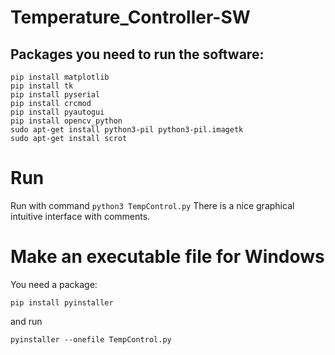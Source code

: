 # Temperature_Controller-SW

## Packages you need to run the software:
``` 
pip install matplotlib
pip install tk
pip install pyserial
pip install crcmod
pip install pyautogui
pip install opencv_python
sudo apt-get install python3-pil python3-pil.imagetk
sudo apt-get install scrot
``` 
# Run 
Run with command ``` python3 TempControl.py ``` 
There is a nice graphical intuitive interface with comments.

# Make an executable file for Windows

You need a package: 

```pip install pyinstaller```

and run 

```pyinstaller --onefile TempControl.py```

